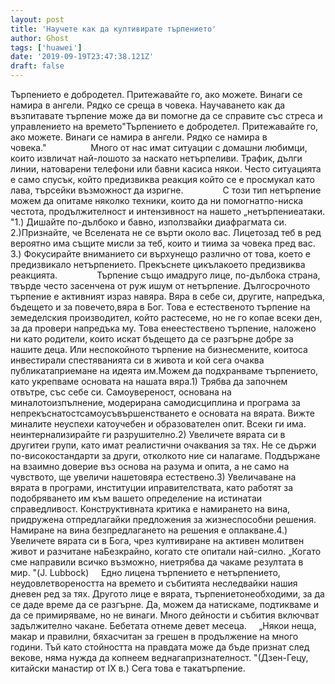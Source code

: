 ```yaml
---
layout: post
title: 'Научете как да култивирате търпението'
author: Ghost
tags: ['huawei']
date: '2019-09-19T23:47:38.121Z'
draft: false
---
```


Търпението е добродетел. Притежавайте го, ако можете. Винаги се намира в ангели. Рядко се среща в човека. Научаването как да възпитавате търпение може да ви помогне да се справите със стреса и управлението на времето"Търпението е добродетел. Притежавайте го, ако можете. Винаги се намира в ангели. Рядко се намира в човека."                  Много от нас имат ситуации с домашни любимци, които извличат най-лошото за наскато нетърпеливи. Трафик, дълги линии, натоварени телефони или бавни касиса някои. Често ситуацията е само спусък, който предизвиква реакция който се е просмукал като лава, търсейки възможност да изригне.                С този тип нетърпение можем да опитаме няколко техники, които да ни помогнатпо-ниска честота, продължителност и интензивност на нашето „нетърпениеатаки. "1.) Дишайте по-дълбоко и бавно, използвайки диафрагмата си. 2.)Признайте, че Вселената не се върти около вас. Лицетозад теб в ред вероятно има същите мисли за теб, които и тиима за човека пред вас. 3.) Фокусирайте вниманието си върхунещо различно от това, което е предизвикало нетърпението. Прекъснете цикълакоето предизвиква реакцията.                Търпение също имадруго лице, по-дълбока страна, твърде често засенчена от руж ишум от нетърпение. Дългосрочното търпение е активният израз навяра. Вяра в себе си, другите, напредъка, бъдещето и за повечето,вяра в Бог. Това е естественото търпение на земеделския производител, който растесеме, но не го копае всеки ден, за да провери напредъка му. Това енеестествено търпение, наложено ни като родители, които искат бъдещето да се разгърне добре за нашите деца. Или неспокойното търпение на бизнесмените, коитоса инвестирали спестяванията си в живота и кой сега очаква публикатаприемане на идеята им.Можем да подхранваме търпението, като укрепваме основата на нашата вяра.1) Трябва да започнем отвътре, със себе си. Самоувереност, основана на миналотоизпълнение, модерирана самодисциплина и програма за непрекъснатостсамоусъвършенстването е основата на вярата. Вижте миналите неуспехи катоучебен и образователен опит. Всеки ги има. неинтернализирайте ги разрушително.2) Увеличете вярата си в другитеи групи, като имат реалистични очаквания за тях. Не се държи по-високостандарти за други, отколкото ние си налагаме. Поддържане на взаимно доверие въз основа на разума и опита, а не само на чувството, ще увеличи нашетовяра естествено.3) Увеличаване на вярата в програми, институции иправителствата, като работят за подобряването им към вашето определение на истинатаи справедливост. Конструктивната критика е намирането на вина, придружена отпредлагайки предложения за жизнеспособни решения. Намиране на вина безпредлагането на решения е оплакване.4.) Увеличете вярата си в Бога, чрез култивиране на активен молитвен живот и разчитане наБезкрайно, когато сте опитали най-силно. „Когато сме направили всичко възможно, ниетрябва да чакаме резултата в мир. "(J. Lubbock)     Едно лицена търпението е нетърпението, неудовлетвореността на времето и събитията неследвайки нашия дневен ред за тях. Другото лице е вярата, търпениетонеобходими, за да се даде време да се разгърне. Да, можем да натискаме, подтикваме и да се примиряваме, но не винаги. Много дейности и събития включват задължително чакане. Бебетата отнеме девет месеца.     „Някои неща, макар и правилни, бяхасчитан за грешен в продължение на много години. Тъй като стойността на правдата може да бъде признат след векове, няма нужда да копнеем веднагапризнателност. "(Дзен-Гецу, китайски манастир от ІХ в.) Сега това е такатърпение.
